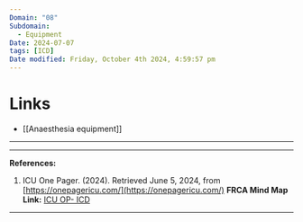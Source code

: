 ```yaml
---
Domain: "08"
Subdomain:
  - Equipment
Date: 2024-07-07
tags: [ICD]
Date modified: Friday, October 4th 2024, 4:59:57 pm
---
```


# Links
- [[Anaesthesia equipment]]

---

---
**References:**

1. ICU One Pager. (2024). Retrieved June 5, 2024, from [https://onepagericu.com/](https://onepagericu.com/)
**FRCA Mind Map Link:**
[ICU OP- ICD](https://static1.squarespace.com/static/5e6d5df1ff954d5b7b139463/t/5f00e10e782f302e6bfbec81/1593893136673/ICU_one_pager_chest_tubes.pdf)

---------------------------------------------------------------------------------------------
